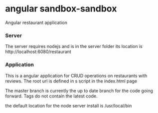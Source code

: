 angular sandbox-sandbox
================

Angular restaurant application

<h3>Server</h3>
The server requires nodejs and is in the server folder its location
is http://localhost:6080/restaurant

<h3>Application</h3>

This is a angular application for CRUD operations on restaurants with
reviews. The root url is defined in s script in the index.html page


The master branch is currently the up to date branch for the code 
going forward. Tags do not contain the latest code.


the default location for the node server install is /usr/local/bin